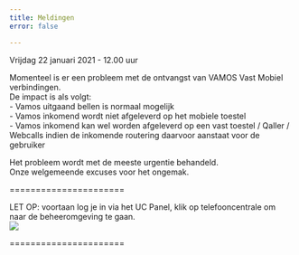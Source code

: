 ```yaml
---
title: Meldingen
error: false

---
```

Vrijdag 22 januari 2021 - 12.00 uur  
  
Momenteel is er een probleem met de ontvangst van VAMOS Vast Mobiel verbindingen.   
De impact is als volgt:  
\- Vamos uitgaand bellen is normaal mogelijk  
\- Vamos inkomend wordt niet afgeleverd op het mobiele toestel  
\- Vamos inkomend kan wel worden afgeleverd op een vast toestel / Qaller / Webcalls indien de inkomende routering daarvoor aanstaat voor de gebruiker

Het probleem wordt met de meeste urgentie behandeld.   
Onze welgemeende excuses voor het ongemak. 

======================

LET OP: voortaan log je in via het UC Panel, klik op telefooncentrale om naar de beheeromgeving te gaan.  
<img src="https://res.cloudinary.com/callvoip/image/upload/v1605526837/panelswitch_dxfj6a.png">

======================